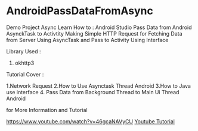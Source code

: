 # AndroidPassDataFromAsync
Demo Project Async
Learn How to : 
Android Studio Pass Data from Android AsynckTask to Activtity 
Making Simple HTTP Request for Fetching Data from Server Using AsyncTask and Pass to Activity Using Interface

Library Used : 
1. okhttp3

Tutorial Cover :

1.Network Request
2.How to Use Asynctask Thread Android
3.How to Java  use interface
4. Pass Data from Background Thread to Main Ui Thread Android

for More Information and Tutorial 

https://www.youtube.com/watch?v=46gcaNAVyCU
<a href="https://www.youtube.com/watch?v=46gcaNAVyCU">Youtube Tutorial</a>
